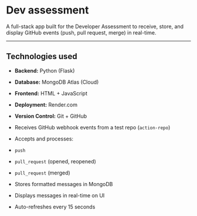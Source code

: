 # Dev assessment

A full-stack app built for the Developer Assessment to receive, store, and display GitHub events (push, pull request, merge) in real-time.

---

## Technologies used

- **Backend:** Python (Flask)
- **Database:** MongoDB Atlas (Cloud)
- **Frontend:** HTML + JavaScript
- **Deployment:** Render.com
- **Version Control:** Git + GitHub



-  Receives GitHub webhook events from a test repo (`action-repo`)
-  Accepts and processes:
  - `push`
  - `pull_request` (opened, reopened)
  - `pull_request` (merged)
-  Stores formatted messages in MongoDB
-  Displays messages in real-time on UI
-  Auto-refreshes every 15 seconds



 
 
